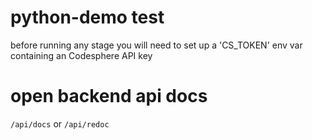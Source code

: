 # python-demo test

before running any stage you will need to set up a 'CS_TOKEN' env var containing an Codesphere API key

# open backend api docs

`/api/docs` or `/api/redoc`
